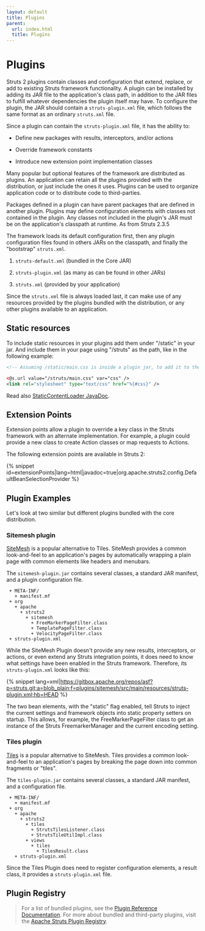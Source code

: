 ```yaml
---
layout: default
title: Plugins
parent:
  url: index.html
  title: Plugins
---
```


# Plugins

Struts 2 plugins contain classes and configuration that extend, replace, or add to existing Struts framework functionality. A plugin can be installed by adding its JAR file to the application's class path, in addition to the JAR files to fulfill whatever dependencies the plugin itself may have. To configure the plugin, the JAR should contain a `struts-plugin.xml` file, which follows the same format as an ordinary `struts.xml` file.

Since a plugin can contain the `struts-plugin.xml` file, it has the ability to:

+ Define new packages with results, interceptors, and/or actions

+ Override framework constants

+ Introduce new extension point implementation classes

Many popular but optional features of the framework are distributed as plugins. An application can retain all the plugins provided with the distribution, or just include the ones it uses. Plugins can be used to organize application code or to distribute code to third-parties.

Packages defined in a plugin can have parent packages that are defined in another plugin. Plugins may define configuration elements with classes not contained in the plugin. Any classes not included in the plugin's JAR must be on the application's classpath at runtime. As from Struts 2.3.5

The framework loads its default configuration first, then any plugin configuration files found in others JARs on the classpath, and finally the "bootstrap" `struts.xml`.

1. `struts-default.xml` (bundled in the Core JAR)

2. `struts-plugin.xml` (as many as can be found in other JARs)

3. `struts.xml` (provided by your application)

Since the `struts.xml` file is always loaded last, it can make use of any resources provided by the plugins bundled with the distribution, or any other plugins available to an application.

## Static resources

To include static resources in your plugins add them under "/static" in your jar. And include them in your page using "/struts" as the path, like in the following example:

```xml
<!-- Assuming /static/main.css is inside a plugin jar, to add it to the page: -->

<@s.url value="/struts/main.css" var="css" />
<link rel="stylesheet" type="text/css" href="%{#css}" />
```

Read also [StaticContentLoader JavaDoc](https://struts.apache.org/maven/struts2-core/apidocs/org/apache/struts2/dispatcher/StaticContentLoader.html).

## Extension Points

Extension points allow a plugin to override a key class in the Struts framework with an alternate implementation. For example, a plugin could provide a new class to create Action classes or map requests to Actions.

The following extension points are available in Struts 2:

{% snippet id=extensionPoints|lang=html|javadoc=true|org.apache.struts2.config.DefaultBeanSelectionProvider %}

## Plugin Examples

Let's look at two similar but different plugins bundled with the core distribution.

### Sitemesh plugin

[SiteMesh](http://opensymphony.com/sitemesh/) is a popular alternative to Tiles. SiteMesh provides a common look-and-feel to an application's pages by automatically wrapping a plain page with common elements like headers and menubars.

The `sitemesh-plugin.jar` contains several classes, a standard JAR manifest, and a plugin configuration file.

````text
 + META-INF/
   + manifest.mf
 + org
   + apache
     + struts2
       + sitemesh
         + FreeMarkerPageFilter.class
         + TemplatePageFilter.class
         + VelocityPageFilter.class
 + struts-plugin.xml
````

While the SiteMesh Plugin doesn't provide any new results, interceptors, or actions, or even extend any Struts integration points, it does need to know what settings have been enabled in the Struts framework. Therefore, its `struts-plugin.xml` looks like this:

{% snippet lang=xml|https://gitbox.apache.org/repos/asf?p=struts.git;a=blob_plain;f=plugins/sitemesh/src/main/resources/struts-plugin.xml;hb=HEAD  %}

The two bean elements, with the "static" flag enabled, tell Struts to inject the current settings and framework objects into static property setters on startup. This allows, for example, the FreeMarkerPageFilter class to get an instance of the Struts FreemarkerManager and the current encoding setting.

### Tiles plugin

[Tiles](http://struts.apache.org/struts-sandbox/tiles/index.html) is a popular alternative to SiteMesh. Tiles provides a common look-and-feel to an application's pages by breaking the page down into common fragments or "tiles".

The `tiles-plugin.jar` contains several classes, a standard JAR manifest, and a configuration file.

```text
 + META-INF/
   + manifest.mf
 + org
   + apache
     + struts2
       + tiles
         + StrutsTilesListener.class
         + StrutsTileUtilImpl.class
       + views
         + tiles
           + TilesResult.class
   + struts-plugin.xml
```

Since the Tiles Plugin does need to register configuration elements, a result class, it provides a `struts-plugin.xml` file.

## Plugin Registry

> For a list of bundled plugins, see the [Plugin Reference Documentation](plugin-developers.html). For more about bundled and third-party plugins, visit the [Apache Struts Plugin Registry](http://cwiki.apache.org/S2PLUGINS/home.html).
